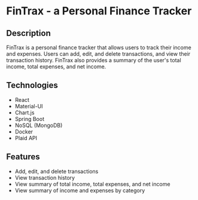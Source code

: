 # FinTrax - a Personal Finance Tracker

## Description
FinTrax is a personal finance tracker that allows users to track their income and expenses. Users can add, edit, and delete transactions, and view their transaction history. FinTrax also provides a summary of the user's total income, total expenses, and net income.

## Technologies
- React
- Material-UI
- Chart.js
- Spring Boot
- NoSQL (MongoDB)
- Docker
- Plaid API

## Features
- Add, edit, and delete transactions
- View transaction history
- View summary of total income, total expenses, and net income
- View summary of income and expenses by category

